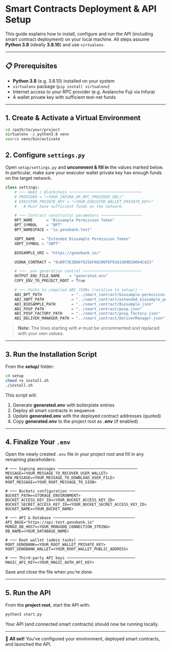# Smart Contracts Deployment & API Setup

This guide explains how to install, configure and run the API (including smart contract deployment) on your local machine. All steps assume **Python 3.8** (ideally **3.8.10**) and use `virtualenv`.

---

## 📋 Prerequisites

- **Python 3.8** (e.g. 3.8.10) installed on your system  
- `virtualenv` package (`pip install virtualenv`)  
- Internet access to your RPC provider (e.g. Avalanche Fuji via Infura)  
- A wallet private key with sufficient test-net funds  

---

## 1. Create & Activate a Virtual Environment

```bash
cd /path/to/your/project
virtualenv -p python3.8 venv
source venv/bin/activate
```



## 2. Configure `settings.py`

Open `setup/settings.py` and **uncomment & fill in** the values marked below. In particular, make sure your executor wallet private key has enough funds on the target network.

```python
class settings:
    # ─── Web3 / Blockchain ────────────────────────────────
    # PROVIDER = "<YOUR_INFURA_OR_RPC_PROVIDER_URL>"
    # EXECUTOR_PRIVATE_KEY = "<YOUR_EXECUTOR_WALLET_PRIVATE_KEY>" 
    #   # Must have sufficient funds on the network.

    # ─── Contract constructor parameters ──────────────────
    BPT_NAME      = "Biosample Permission Token"
    BPT_SYMBOL    = "BPT"
    BPT_NAMESPACE = "io.genobank.test"

    XBPT_NAME   = "Extended Biosample Permission Token"
    XBPT_SYMBOL = "XBPT"

    BIOSAMPLE_URI = "https://genobank.io/"

    USDNA_CONTRACT = "0xB973E2B66f925bFA8206FEF61A1d89D2A664Cd23"

    # ─── .env generation control ──────────────────────────
    OUTPUT_ENV_FILE_NAME    = "generated.env"
    COPY_ENV_TO_PROJECT_ROOT = True

    # ─── Paths to compiled ABI JSONs (relative to setup/) ─
    ABI_BPT_PATH             = "../smart_contract/biosample-permission-token.json"
    ABI_XBPT_PATH            = "../smart_contract/extended_biosample_permission_token/extended_biosample_permission_token.json"
    ABI_BIOSAMPLE_PATH       = "../smart_contract/Biosample.json"
    ABI_POSP_PATH            = "../smart_contract/posp.json"
    ABI_POSP_FACTORY_PATH    = "../smart_contract/posp_factory.json"
    ABI_DELIVER_MANAGER_PATH = "../smart_contract/DeliverManager.json"
```

> **Note:** The lines starting with `#` must be uncommented and replaced with your own values.

---

## 3. Run the Installation Script

From the **setup/** folder:

```bash
cd setup
chmod +x install.sh
./install.sh
```

This script will:

1. Generate **generated.env** with boilerplate entries  
2. Deploy all smart contracts in sequence  
3. Update **generated.env** with the deployed contract addresses (quoted)  
4. Copy **generated.env** to the project root as **.env** (if enabled)  

---

## 4. Finalize Your `.env`

Open the newly created `.env` file in your project root and fill in any remaining placeholders:

```dotenv
# ─── Signing messages ───────────────────────────────────
MESSAGE=<YOUR_MESSAGE_TO_RECOVER_USER_WALLET>
NEW_MESSAGE=<YOUR_MESSAGE_TO_DOWNLOAD_USER_FILE>
ROOT_MESSAGE=<YOUR_ROOT_MESSAGE_TO_SIGN>

# ─── Buckets configuration ─────────────────────────────
BUCKET_PATH=<STORAGE_ENVIRONMENT>
BUCKET_ACCESS_KEY_ID=<YOUR_BUCKET_ACCESS_KEY_ID>
BUCKET_SECRET_ACCESS_KEY_ID=<YOUR_BUCKET_SECRET_ACCESS_KEY_ID>
BUCKET_NAME=<YOUR_BUCKET_NAME>

# ─── API & Database ────────────────────────────────────
API_BASE="https://api-test.genobank.io"
MONGO_DB_HOST=<YOUR_MONGODB_CONNECTION_STRING>
DB_NAME=<YOUR_DATABASE_NAME>

# ─── Root wallet (admin tasks) ────────────────────────
ROOT_GENOBANK=<YOUR_ROOT_WALLET_PRIVATE_KEY>
ROOT_GENOBANK_WALLET=<YOUR_ROOT_WALLET_PUBLIC_ADDRESS>

# ─── Third-party API keys ──────────────────────────────
MAGIC_API_KEY=<YOUR_MAGIC_AUTH_API_KEY>
```

Save and close the file when you’re done.

---

## 5. Run the API

From the **project root**, start the API with:

```bash
python3 start.py
```

Your API (and connected smart contracts) should now be running locally.

---

🎉 **All set!** You’ve configured your environment, deployed smart contracts, and launched the API.
